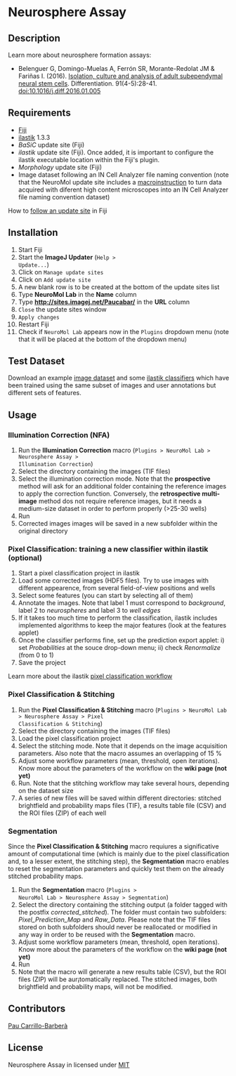 # Neurosphere Assay

## Description


Learn more about neurosphere formation assays:

* Belenguer G, Domingo-Muelas A, Ferrón SR, Morante-Redolat JM & Fariñas I. (2016). [Isolation, culture and analysis of adult subependymal neural stem cells](https://www.sciencedirect.com/science/article/pii/S0301468116300044?via%3Dihub). Differentiation. 91(4-5):28-41. [doi:10.1016/j.diff.2016.01.005](https://www.sciencedirect.com/science/article/pii/S0301468116300044?via%3Dihub)

## Requirements

* [Fiji](https://fiji.sc/)
* [ilastik](https://www.ilastik.org/) 1.3.3
* _BaSiC_ update site (Fiji)
* _ilastik_ update site (Fiji). Once added, it is important to configure the ilastik executable location within the Fiji's plugin.
* _Morphology_ update site (Fiji)
* Image dataset following an IN Cell Analyzer file naming convention (note that the NeuroMol update site includes a [macroinstruction](https://github.com/paucabar/other_macros) to turn data acquired with diferent high content microscopes into an IN Cell Analyzer file naming convention dataset)

How to [follow an update site](https://imagej.net/Following_an_update_site) in Fiji

## Installation

1. Start Fiji
2. Start the **ImageJ Updater** (<code>Help > Update...</code>)
3. Click on <code>Manage update sites</code>
4. Click on <code>Add update site</code>
5. A new blank row is to be created at the bottom of the update sites list
6. Type **NeuroMol Lab** in the **Name** column
7. Type **http://sites.imagej.net/Paucabar/** in the **URL** column
8. <code>Close</code> the update sites window
9. <code>Apply changes</code>
10. Restart Fiji
11. Check if <code>NeuroMol Lab</code> appears now in the <code>Plugins</code> dropdown menu (note that it will be placed at the bottom of the dropdown menu)

## Test Dataset

Download an example [image dataset](https://drive.google.com/drive/folders/1W_UDxg4mbQ1qNeZo1tPUezNgmZxtMwkv?usp=sharing) and some [ilastik classifiers](https://drive.google.com/drive/folders/1mgT7NOzUn5zvgJp47WbMRDCNR9f6efXg?usp=sharing) which have been trained using the same subset of images and user annotations but different sets of features.

## Usage

### Illumination Correction (NFA)

1. Run the **Illumination Correction** macro (<code>Plugins > NeuroMol Lab > Neurosphere Assay > Illumination Correction</code>)
2. Select the directory containing the images (TIF files)
3. Select the illumination correction mode. Note that the **prospective** method will ask for an additional folder containing the reference images to apply the correction function. Conversely, the **retrospective multi-image** method dos not require reference images, but it needs a medium-size dataset in order to perform properly (>25-30 wells) 
4. Run
5. Corrected images  images will be saved in a new subfolder within the original directory

### Pixel Classification: training a new classifier within ilastik (optional)

1. Start a pixel classification project in ilastik
2. Load some corrected images (HDF5 files). Try to use images with different appearence, from several field-of-view positions and wells
3. Select some features (you can start by selecting all of them)
4. Annotate the images. Note that label 1 must correspond to _background_, label 2 to _neurospheres_ and label 3 to _well edges_
5. If it takes too much time to perform the classification, ilastik includes implemented algorithms to keep the major features (look at the features applet)
5. Once the classifier performs fine, set up the prediction export applet: i) set _Probabilities_ at the souce drop-down menu; ii) check _Renormalize_ (from 0 to 1)
6. Save the project

Learn more about the ilastik [pixel classification workflow](https://www.ilastik.org/documentation/pixelclassification/pixelclassification)

### Pixel Classification & Stitching

1. Run the **Pixel Classification & Stitching** macro (<code>Plugins > NeuroMol Lab > Neurosphere Assay > Pixel Classification & Stitching</code>)
2. Select the directory containing the images (TIF files)
3. Load the pixel classification project
4. Select the stitching mode. Note that it depends on the image acquisition parameters. Also note that the macro assumes an overlapping of 15 %
5. Adjust some workflow parameters (mean, threshold, open iterations). Know more about the parameters of the workflow on the **wiki page (not yet)**
6. Run. Note that the stitching workflow may take several hours, depending on the dataset size
7. A series of new files will be saved within different directories: stitched brightfield and probability maps files (TIF), a results table file (CSV) and the ROI files (ZIP) of each well

### Segmentation

Since the **Pixel Classification & Stitching** macro requiures a significative amount of computational time (which is mainly due to the pixel classification and, to a lesser extent, the stitching step), the **Segmentation** macro enables to reset the segmentation parameters and quickly test them on the already stitched probability maps.

1. Run the **Segmentation** macro (<code>Plugins > NeuroMol Lab > Neurosphere Assay > Segmentation</code>)
2. Select the directory containing the stitching output (a folder tagged with the postfix _corrected_stitched_). The folder must contain two subfolders: _Pixel_Prediction_Map_ and _Raw_Data_. Please note that the TIF files stored on both subfolders should never be reallocated or modified in any way in order to be reused with the **Segmentation** macro.
3. Adjust some workflow parameters (mean, threshold, open iterations). Know more about the parameters of the workflow on the **wiki page (not yet)**
4. Run
5. Note that the macro will generate a new results table (CSV), but the ROI files (ZIP) will be aur¡tomatically replaced. The stitched images, both brightfield and probability maps, will not be modified.

## Contributors

[Pau Carrillo-Barberà](https://github.com/paucabar)

## License

Neurosphere Assay in licensed under [MIT](https://imagej.net/MIT)
